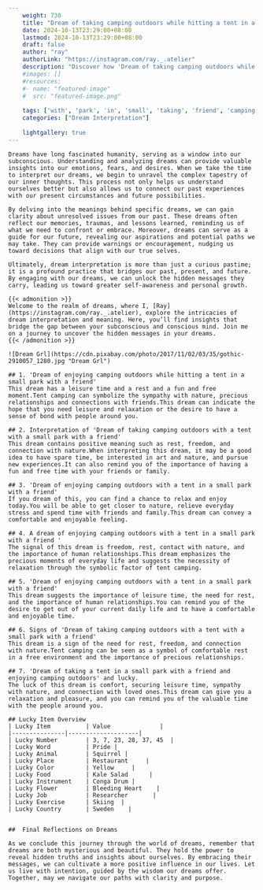 ```yaml
---
    weight: 730
    title: "Dream of taking camping outdoors while hitting a tent in a small park with a friend"  # Assuming 'title' column exists
    date: 2024-10-13T23:29:00+08:00
    lastmod: 2024-10-13T23:29:00+08:00
    draft: false
    author: "ray"
    authorLink: "https://instagram.com/ray._.atelier"
    description: "Discover how 'Dream of taking camping outdoors while hitting a tent in a small park with a friend' can interpret your future and uncover its significant meanings in your life."
    #images: []
    #resources:
    #- name: "featured-image"
    #  src: "featured-image.png"
    
    tags: ['with', 'park', 'in', 'small', 'taking', 'friend', 'camping', 'Dream', 'outdoors', 'a', 'hitting', 'tent', 'of', 'while']
    categories: ["Dream Interpretation"]
    
    lightgallery: true
---
```

    
    Dreams have long fascinated humanity, serving as a window into our subconscious. Understanding and analyzing dreams can provide valuable insights into our emotions, fears, and desires. When we take the time to interpret our dreams, we begin to unravel the complex tapestry of our inner thoughts. This process not only helps us understand ourselves better but also allows us to connect our past experiences with our present circumstances and future possibilities.
    
    By delving into the meanings behind specific dreams, we can gain clarity about unresolved issues from our past. These dreams often reflect our memories, traumas, and lessons learned, reminding us of what we need to confront or embrace. Moreover, dreams can serve as a guide for our future, revealing our aspirations and potential paths we may take. They can provide warnings or encouragement, nudging us toward decisions that align with our true selves.
    
    Ultimately, dream interpretation is more than just a curious pastime; it is a profound practice that bridges our past, present, and future. By engaging with our dreams, we can unlock the hidden messages they carry, leading us toward greater self-awareness and personal growth.
    
    {{< admonition >}}
    Welcome to the realm of dreams, where I, [Ray](https://instagram.com/ray._.atelier), explore the intricacies of dream interpretation and meaning. Here, you’ll find insights that bridge the gap between your subconscious and conscious mind. Join me on a journey to uncover the hidden messages in your dreams.
    {{< /admonition >}}
    
    ![Dream Grl](https://cdn.pixabay.com/photo/2017/11/02/03/35/gothic-2910057_1280.jpg "Dream Grl")
    
    ## 1. 'Dream of enjoying camping outdoors while hitting a tent in a small park with a friend'
    This dream has a leisure time and a rest and a fun and free moment.Tent camping can symbolize the sympathy with nature, precious relationships and connections with friends.This dream can indicate the hope that you need leisure and relaxation or the desire to have a sense of bond with people around you.
    
    ## 2. Interpretation of 'Dream of taking camping outdoors with a tent with a small park with a friend'
    This dream contains positive meaning such as rest, freedom, and connection with nature.When interpreting this dream, it may be a good idea to have spare time, be interested in art and nature, and pursue new experiences.It can also remind you of the importance of having a fun and free time with your friends or family.
    
    ## 3. 'Dream of enjoying camping outdoors with a tent in a small park with a friend'
    If you dream of this, you can find a chance to relax and enjoy today.You will be able to get closer to nature, relieve everyday stress and spend time with friends and family.This dream can convey a comfortable and enjoyable feeling.
    
    ## 4. A dream of enjoying camping outdoors with a tent in a small park with a friend '
    The signal of this dream is freedom, rest, contact with nature, and the importance of human relationships.This dream emphasizes the precious moments of everyday life and suggests the necessity of relaxation through the symbolic factor of tent camping.
    
    ## 5. 'Dream of enjoying camping outdoors with a tent in a small park with a friend'
    This dream suggests the importance of leisure time, the need for rest, and the importance of human relationships.You can remind you of the desire to get out of your current daily life and to have a comfortable and enjoyable time.
    
    ## 6. Signs of 'Dream of taking camping outdoors with a tent with a small park with a friend'
    This dream is a sign of the need for rest, freedom, and connection with nature.Tent camping can be seen as a symbol of comfortable rest in a free environment and the importance of precious relationships.
    
    ## 7. 'Dream of taking a tent in a small park with a friend and enjoying camping outdoors' and lucky.
    The luck of this dream is comfort, securing leisure time, sympathy with nature, and connection with loved ones.This dream can give you a relaxation and pleasure, and you can remind you of the valuable time with the people around you.
    
    ## Lucky Item Overview
    | Lucky Item          | Value              |
    |---------------|--------------------|
    | Lucky Number        | 3, 7, 23, 28, 37, 45  |
    | Lucky Word          | Pride |
    | Lucky Animal        | Squirrel |
    | Lucky Place         | Restaurant     |
    | Lucky Color         | Yellow     |
    | Lucky Food          | Kale Salad      |
    | Lucky Instrument    | Conga Drum |
    | Lucky Flower        | Bleeding Heart    |
    | Lucky Job           | Researcher       |
    | Lucky Exercise      | Skiing  |
    | Lucky Country       | Sweden    |
    
    
    ##  Final Reflections on Dreams
    
    As we conclude this journey through the world of dreams, remember that dreams are both mysterious and beautiful. They hold the power to reveal hidden truths and insights about ourselves. By embracing their messages, we can cultivate a more positive influence in our lives. Let us live with intention, guided by the wisdom our dreams offer. Together, may we navigate our paths with clarity and purpose.
    